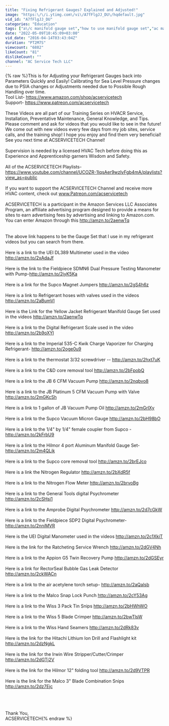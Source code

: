 ```yaml
---
title: "Fixing Refrigerant Gauges? Explained and Adjusted!"
image: "https:\/\/i.ytimg.com\/vi\/A7fFlgJJ_DU\/hqdefault.jpg"
vid_id: "A7fFlgJJ_DU"
categories: "Education"
tags: ["a\/c manifold gauge set","how to use manifold gauge set","ac manifold gauge set"]
date: "2022-05-09T10:45:09+03:00"
vid_date: "2016-04-14T03:43:04Z"
duration: "PT2M7S"
viewcount: "6882"
likeCount: "81"
dislikeCount: ""
channel: "AC Service Tech LLC"
---
```

{% raw %}This is for Adjusting your Refrigerant Gauges back into Parameters Quickly and Easily! Calibrating for Sea Level Pressure changes due to PSIA changes or Adjustments needed due to Possible Rough Handling over time.<br />Tool List-  <a rel="nofollow" target="blank" href="https://www.amazon.com/shop/acservicetech">https://www.amazon.com/shop/acservicetech</a><br />Support-  <a rel="nofollow" target="blank" href="https://www.patreon.com/acservicetech">https://www.patreon.com/acservicetech</a><br /><br />These Videos are all part of our Training Series on HVACR Service, Installation, Preventative Maintenance, General Knowledge, and Tips. Please comment and ask for videos that you would like to see in the future! We come out with new videos every few days from my job sites, service calls, and the training shop! I hope you enjoy and find them very beneficial! See you next time at ACSERVICETECH Channel!<br /><br />Supervision is needed by a licensed HVAC Tech before doing this as Experience and Apprenticeship garners Wisdom and Safety.<br /><br />All of the ACSERVICETECH Playlists- <a rel="nofollow" target="blank" href="https://www.youtube.com/channel/UCOZR-1IqsAer9wzlvFgb4mA/playlists?view_as=public">https://www.youtube.com/channel/UCOZR-1IqsAer9wzlvFgb4mA/playlists?view_as=public</a><br /><br />If you want to support the ACSERVICETECH Channel and receive more HVAC content, check out www.Patreon.com/acservicetech<br /><br />ACSERVICETECH is a participant in the Amazon Services LLC Associates Program, an affiliate advertising program designed to provide a means for sites to earn advertising fees by advertising and linking to Amazon.com.<br />You can enter Amazon through this <a rel="nofollow" target="blank" href="http://amzn.to/2aenwTq">http://amzn.to/2aenwTq</a><br /><br /><br />The above link happens to be the Gauge Set that I use in my refrigerant videos but you can search from there.<br /><br />Here is a link to the UEI DL389 Multimeter used in the video  <a rel="nofollow" target="blank" href="http://amzn.to/2xAdaJf">http://amzn.to/2xAdaJf</a><br /><br />Here is the link to the Fieldpiece SDMN6 Dual Pressure Testing Manometer with Pump-<a rel="nofollow" target="blank" href="http://amzn.to/2jyK5Ka">http://amzn.to/2jyK5Ka</a><br /><br />Here is a link for the Supco Magnet Jumpers <a rel="nofollow" target="blank" href="http://amzn.to/2gS4h6z">http://amzn.to/2gS4h6z</a><br /><br />Here is a link to Refrigerant hoses with valves used in the videos  <a rel="nofollow" target="blank" href="http://amzn.to/2aBumVI">http://amzn.to/2aBumVI</a>   <br /><br />Here is the Link for the Yellow Jacket Refrigerant Manifold Gauge Set used in the videos <a rel="nofollow" target="blank" href="http://amzn.to/2aenwTq">http://amzn.to/2aenwTq</a><br /><br />Here is a link to the Digital Refrigerant Scale used in the video<br /><a rel="nofollow" target="blank" href="http://amzn.to/2b9oXYl">http://amzn.to/2b9oXYl</a><br /><br />Here is a link to the Imperial 535-C Kwik Charge Vaporizer for Charging Refrigerant- <a rel="nofollow" target="blank" href="http://amzn.to/2oge0u9">http://amzn.to/2oge0u9</a><br /><br />Here is a link to the thermostat 3/32 screwdriver --  <a rel="nofollow" target="blank" href="http://amzn.to/2hxt7uK">http://amzn.to/2hxt7uK</a><br /><br />Here is a link to the C&amp;D core removal tool  <a rel="nofollow" target="blank" href="http://amzn.to/2bFpobQ">http://amzn.to/2bFpobQ</a><br /><br />Here is a link to the JB 6 CFM Vacuum Pump   <a rel="nofollow" target="blank" href="http://amzn.to/2nqbvo8">http://amzn.to/2nqbvo8</a><br /><br />Here is a link to the JB Platinum 5 CFM Vacuum Pump with Valve  <br /><a rel="nofollow" target="blank" href="http://amzn.to/2mGKcSh">http://amzn.to/2mGKcSh</a><br /><br />Here is a link to 1 gallon of JB Vacuum Pump Oil   <a rel="nofollow" target="blank" href="http://amzn.to/2mGrlXy">http://amzn.to/2mGrlXy</a><br /><br />Here is a link to the Supco Vacuum Micron Gauge  <a rel="nofollow" target="blank" href="http://amzn.to/2bH98bO">http://amzn.to/2bH98bO</a><br /><br />Here is a link to the 1/4&quot; by 1/4&quot; female coupler from Supco - <a rel="nofollow" target="blank" href="http://amzn.to/2kFrbU9">http://amzn.to/2kFrbU9</a><br /><br />Here is a link to the Hilmor 4 port Aluminum Manifold Gauge Set- <br /><a rel="nofollow" target="blank" href="http://amzn.to/2m4QLik">http://amzn.to/2m4QLik</a><br /><br />Here is a link to the Supco core removal tool  <a rel="nofollow" target="blank" href="http://amzn.to/2brEJco">http://amzn.to/2brEJco</a><br /><br />Here is a link the Nitrogen Regulator    <a rel="nofollow" target="blank" href="http://amzn.to/2bXdR5f">http://amzn.to/2bXdR5f</a><br /><br />Here is a link to the Nitrogen Flow Meter    <a rel="nofollow" target="blank" href="http://amzn.to/2brvoBg">http://amzn.to/2brvoBg</a><br /><br />Here is a link to the General Tools digital Psychrometer <br /><a rel="nofollow" target="blank" href="http://amzn.to/2cSHsi1">http://amzn.to/2cSHsi1</a><br /><br />Here is a link to the Amprobe Digital Psychrometer <a rel="nofollow" target="blank" href="http://amzn.to/2d7cGkW">http://amzn.to/2d7cGkW</a><br /><br />Here is a link to the Fieldpiece SDP2 Digital Psychrometer- <a rel="nofollow" target="blank" href="http://amzn.to/2nniMVR">http://amzn.to/2nniMVR</a><br /><br />Here is the UEI Digital Manometer used in the videos  <a rel="nofollow" target="blank" href="http://amzn.to/2c1XkiT">http://amzn.to/2c1XkiT</a><br /><br />Here is the link for the Ratcheting Service Wrench   <a rel="nofollow" target="blank" href="http://amzn.to/2dGV4Nh">http://amzn.to/2dGV4Nh</a><br /><br />Here is a link to the Appion G5 Twin Recovery Pump   <a rel="nofollow" target="blank" href="http://amzn.to/2dGSEyr">http://amzn.to/2dGSEyr</a><br /><br />Here is a link for RectorSeal Bubble Gas Leak Detector <a rel="nofollow" target="blank" href="http://amzn.to/2ckWACn">http://amzn.to/2ckWACn</a><br /><br />Here is a link to the air acetylene torch setup-    <a rel="nofollow" target="blank" href="http://amzn.to/2aQalsb">http://amzn.to/2aQalsb</a>   <br /><br />Here is a link to the Malco Snap Lock Punch <a rel="nofollow" target="blank" href="http://amzn.to/2cY53Ag">http://amzn.to/2cY53Ag</a><br /><br />Here is a link to the Wiss 3 Pack Tin Snips <a rel="nofollow" target="blank" href="http://amzn.to/2bHWhWO">http://amzn.to/2bHWhWO</a><br /><br />Here is a link to the Wiss 5 Blade Crimper <a rel="nofollow" target="blank" href="http://amzn.to/2bwTlsW">http://amzn.to/2bwTlsW</a><br /><br />Here is a link to the Wiss Hand Seamers  <a rel="nofollow" target="blank" href="http://amzn.to/2dRk83v">http://amzn.to/2dRk83v</a><br /><br />Here is the link for the Hitachi Lithium Ion Drill and Flashlight kit  <a rel="nofollow" target="blank" href="http://amzn.to/2dzNgkL">http://amzn.to/2dzNgkL</a><br /><br />Here is the link for the Irwin Wire Stripper/Cutter/Crimper   <a rel="nofollow" target="blank" href="http://amzn.to/2dGTj2V">http://amzn.to/2dGTj2V</a><br /><br />Here is the link for the Hilmor 12&quot; folding tool    <a rel="nofollow" target="blank" href="http://amzn.to/2d9VTPR">http://amzn.to/2d9VTPR</a><br /><br />Here is the link for the Malco 3&quot; Blade Combination Snips  <a rel="nofollow" target="blank" href="http://amzn.to/2dz7Ejc">http://amzn.to/2dz7Ejc</a><br /><br /><br /><br /><br />Thank You, <br />ACSERVICETECH{% endraw %}
